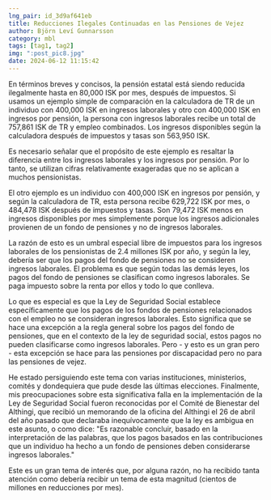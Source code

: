 ```yaml
---
lng_pair: id_3d9af641eb
title: Reducciones Ilegales Continuadas en las Pensiones de Vejez
author: Björn Leví Gunnarsson
category: mbl
tags: [tag1, tag2]
img: ":post_pic8.jpg"
date: 2024-06-12 11:15:42
---
```

En términos breves y concisos, la pensión estatal está siendo reducida ilegalmente hasta en 80,000 ISK por mes, después de impuestos. Si usamos un ejemplo simple de comparación en la calculadora de TR de un individuo con 400,000 ISK en ingresos laborales y otro con 400,000 ISK en ingresos por pensión, la persona con ingresos laborales recibe un total de 757,861 ISK de TR y empleo combinados. Los ingresos disponibles según la calculadora después de impuestos y tasas son 563,950 ISK.

Es necesario señalar que el propósito de este ejemplo es resaltar la diferencia entre los ingresos laborales y los ingresos por pensión. Por lo tanto, se utilizan cifras relativamente exageradas que no se aplican a muchos pensionistas.

El otro ejemplo es un individuo con 400,000 ISK en ingresos por pensión, y según la calculadora de TR, esta persona recibe 629,722 ISK por mes, o 484,478 ISK después de impuestos y tasas. Son 79,472 ISK menos en ingresos disponibles por mes simplemente porque los ingresos adicionales provienen de un fondo de pensiones y no de ingresos laborales.

La razón de esto es un umbral especial libre de impuestos para los ingresos laborales de los pensionistas de 2.4 millones ISK por año, y según la ley, debería ser que los pagos del fondo de pensiones no se consideren ingresos laborales. El problema es que según todas las demás leyes, los pagos del fondo de pensiones se clasifican como ingresos laborales. Se paga impuesto sobre la renta por ellos y todo lo que conlleva.

Lo que es especial es que la Ley de Seguridad Social establece específicamente que los pagos de los fondos de pensiones relacionados con el empleo no se consideran ingresos laborales. Esto significa que se hace una excepción a la regla general sobre los pagos del fondo de pensiones, que en el contexto de la ley de seguridad social, estos pagos no pueden clasificarse como ingresos laborales. Pero - y esto es un gran pero - esta excepción se hace para las pensiones por discapacidad pero no para las pensiones de vejez.

He estado persiguiendo este tema con varias instituciones, ministerios, comités y dondequiera que pude desde las últimas elecciones. Finalmente, mis preocupaciones sobre esta significativa falla en la implementación de la Ley de Seguridad Social fueron reconocidas por el Comité de Bienestar del Althingi, que recibió un memorando de la oficina del Althingi el 26 de abril del año pasado que declaraba inequívocamente que la ley es ambigua en este asunto, o como dice: "Es razonable concluir, basado en la interpretación de las palabras, que los pagos basados en las contribuciones que un individuo ha hecho a un fondo de pensiones deben considerarse ingresos laborales."

Este es un gran tema de interés que, por alguna razón, no ha recibido tanta atención como debería recibir un tema de esta magnitud (cientos de millones en reducciones por mes).